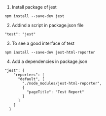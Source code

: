 1. Install package of jest
```
npm install --save-dev jest
```

2. Addind a script in package.json file
```
"test": "jest"
```

3. To see a good interface of test 
```
npm install --save-dev jest-html-reporter
```

4. Add a dependencies in package.json
```
"jest": {
    "reporters": [
      "default", [
        "./node_modules/jest-html-reporter",
        {
          "pageTitle": "Test Report"
        }
      ]
    ]
  }
```  

